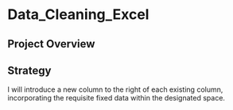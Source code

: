 # Data_Cleaning_Excel
## Project Overview
## Strategy 
I will introduce a new column to the right of each existing column, incorporating the requisite fixed data within the designated space.
